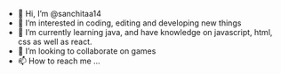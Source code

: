 - 👋 Hi, I’m @sanchitaa14
- 👀 I’m interested in coding, editing and developing new things
- 🌱 I’m currently learning java, and have knowledge on javascript, html, css as well as react.
- 💞️ I’m looking to collaborate on games
- 📫 How to reach me ...

<!---
sanchitaa14/sanchitaa14 is a ✨ special ✨ repository because its `README.md` (this file) appears on your GitHub profile.
You can click the Preview link to take a look at your changes.
--->
